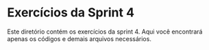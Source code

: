 # Exercícios da Sprint 4
Este diretório contém os exercícios da sprint 4. Aqui você encontrará apenas os códigos e demais arquivos necessários.
